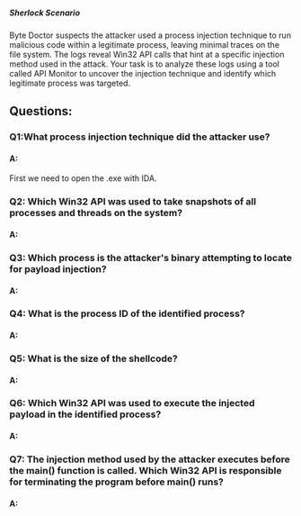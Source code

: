 
##### Sherlock Scenario

Byte Doctor suspects the attacker used a process injection technique to run malicious code within a legitimate process, leaving minimal traces on the file system. The logs reveal Win32 API calls that hint at a specific injection method used in the attack. Your task is to analyze these logs using a tool called API Monitor to uncover the injection technique and identify which legitimate process was targeted.


## Questions: 

### Q1:What process injection technique did the attacker use?

#### A: 

First we need to open the .exe with IDA.


### Q2: Which Win32 API was used to take snapshots of all processes and threads on the system?

#### A: 

### Q3: Which process is the attacker's binary attempting to locate for payload injection?

#### A: 

### Q4: What is the process ID of the identified process?

#### A: 

### Q5: What is the size of the shellcode?

#### A: 

### Q6: Which Win32 API was used to execute the injected payload in the identified process?

#### A: 

### Q7: The injection method used by the attacker executes before the main() function is called. Which Win32 API is responsible for terminating the program before main() runs?

#### A: 
